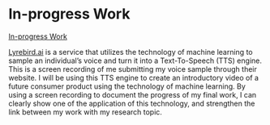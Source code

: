 # In-progress Work

[In-progress Work](https://raw.githubusercontent.com/Steve-luo/new-media-research/master/idea-101/in_progress.mp4)

[Lyrebird.ai](https://lyrebird.ai) is a service that utilizes the technology of machine learning to sample an individual’s voice and turn it into a Text-To-Speech (TTS) engine. This is a screen recording of me submitting my voice sample through their website. I will be using this TTS engine to create an introductory video of a future consumer product using the technology of machine learning. By using a screen recording to document the progress of my final work, I can clearly show one of the application of this technology, and strengthen the link between my work with my research topic. 